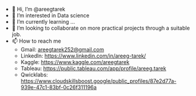 - 👋 Hi, I’m @areegtarek
- 👀 I’m interested in Data science
- 🌱 I’m currently learning ...
- 💞️ I’m looking to collaborate on more practical projects through a suitable job.
- 📫 How to reach me
  * Gmail: areegtarek252@gmail.com
  * LinkedIn: https://www.linkedin.com/in/areeg-tarek/
  * Kaggle: https://www.kaggle.com/areegtarek
  * Tableau: https://public.tableau.com/app/profile/areeg.tarek
  * Qwicklabs: https://www.cloudskillsboost.google/public_profiles/87e2d77a-939e-47c1-83bf-0c26f311196a

<!---
areegtarek/areegtarek is a ✨ special ✨ repository because its `README.md` (this file) appears on your GitHub profile.
You can click the Preview link to take a look at your changes.
--->
